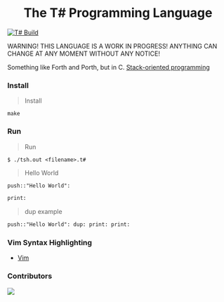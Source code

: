<div align="center">
    <h1> The T# Programming Language</h1>
</div>

[![T# Build](https://github.com/ibukiyoshidaa/Tsharp/actions/workflows/tsharp-ci.yml/badge.svg)](https://github.com/ibukiyoshidaa/Tsharp/actions/workflows/tsharp-ci.yml)

WARNING! THIS LANGUAGE IS A WORK IN PROGRESS! ANYTHING CAN CHANGE AT ANY MOMENT WITHOUT ANY NOTICE!

Something like Forth and Porth, but in C. <a href="https://en.wikipedia.org/wiki/Stack-oriented_programming">Stack-oriented programming</a>

### Install

> Install
```
make
```

### Run

> Run
```
$ ./tsh.out <filename>.t#
```

> Hello World
```pascal
push::"Hello World":

print:
```

> dup example
```pascal
push::"Hello World": dup: print: print:
```


### Vim Syntax Highlighting
- <a href="https://github.com/ibukiyoshidaa/Tsharp/blob/main/editor/tsharp.vim">Vim</a>


### Contributors

<a href="https://github.com/ibukiyoshidaa/Tsharp/graphs/contributors">
  <img src="https://contrib.rocks/image?repo=ibukiyoshidaa/Tsharp" />
</a>
